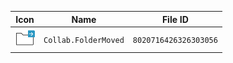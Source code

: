 | Icon | Name | File ID |
| ---  | ---  | ---     |
| ![](Collab.FolderMoved.png) | `Collab.FolderMoved` | `8020716426326303056` |
